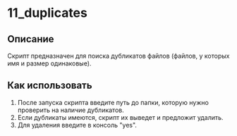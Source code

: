 # 11_duplicates

## Описание

Скрипт предназначен для поиска дубликатов файлов (файлов, у которых имя и размер одинаковые).

## Как использовать

1. После запуска скрипта введите путь до папки, которую нужно проверить на наличие дубликатов.
2. Если дубликаты имеются, скрипт их выведет и предложит удалить.
3. Для удаления введите в консоль "yes".